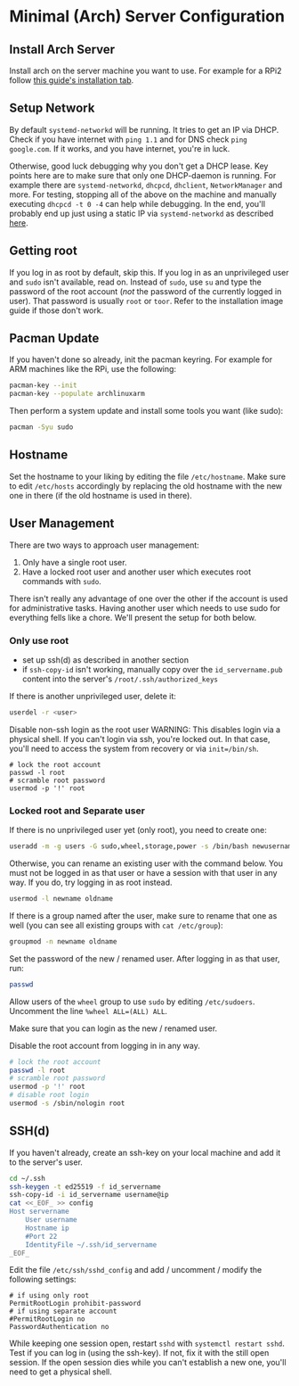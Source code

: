 # Minimal (Arch) Server Configuration

## Install Arch Server
Install arch on the server machine you want to use.
For example for a RPi2 follow [this guide's installation tab](https://archlinuxarm.org/platforms/armv7/broadcom/raspberry-pi-2).

## Setup Network

By default `systemd-networkd` will be running.
It tries to get an IP via DHCP.
Check if you have internet with `ping 1.1` and for DNS check `ping google.com`.
If it works, and you have internet, you're in luck.

Otherwise, good luck debugging why you don't get a DHCP lease.
Key points here are to make sure that only one DHCP-daemon is running.
For example there are `systemd-networkd`, `dhcpcd`, `dhclient`, `NetworkManager` and more.
For testing, stopping all of the above on the machine and manually executing
`dhcpcd -t 0 -4` can help while debugging.
In the end, you'll probably end up just using a static IP via `systemd-networkd`
as described [here](https://wiki.archlinux.org/index.php/Systemd-networkd#Wired_adapter_using_a_static_IP).

## Getting root

If you log in as root by default, skip this.
If you log in as an unprivileged user and `sudo` isn't available, read on.
Instead of `sudo`, use `su` and type the password of the root account
(*not* the password of the currently logged in user).
That password is usually `root` or `toor`.
Refer to the installation image guide if those don't work.

## Pacman Update

If you haven't done so already, init the pacman keyring.
For example for ARM machines like the RPi, use the following:
```sh
pacman-key --init
pacman-key --populate archlinuxarm
```

Then perform a system update and install some tools you want (like sudo):
```sh
pacman -Syu sudo
```

## Hostname

Set the hostname to your liking by editing the file `/etc/hostname`.
Make sure to edit `/etc/hosts` accordingly by replacing the old hostname
with the new one in there (if the old hostname is used in there).

## User Management

There are two ways to approach user management:
1. Only have a single root user.
2. Have a locked root user and another user which executes root commands with `sudo`.

There isn't really any advantage of one over the other if the account is used
for administrative tasks.
Having another user which needs to use sudo for everything fells like a chore.
We'll present the setup for both below.

### Only use root

* set up ssh(d) as described in another section
* if `ssh-copy-id` isn't working, manually copy over the `id_servername.pub`
  content into the server's `/root/.ssh/authorized_keys`

If there is another unprivileged user, delete it:
```sh
userdel -r <user>
```

Disable non-ssh login as the root user
WARNING: This disables login via a physical shell.
If you can't login via ssh, you're locked out.
In that case, you'll need to access the system from recovery or via `init=/bin/sh`.
```
# lock the root account
passwd -l root
# scramble root password
usermod -p '!' root
```

### Locked root and Separate user

If there is no unprivileged user yet (only root), you need to create one:
```sh
useradd -m -g users -G sudo,wheel,storage,power -s /bin/bash newusername
```

Otherwise, you can rename an existing user with the command below.
You must not be logged in as that user or have a session with that user in any way.
If you do, try logging in as root instead.
```sh
usermod -l newname oldname
```
If there is a group named after the user, make sure to rename that one as well
(you can see all existing groups with `cat /etc/group`):
```sh
groupmod -n newname oldname
```

Set the password of the new / renamed user.
After logging in as that user, run:
```sh
passwd
```

Allow users of the `wheel` group to use `sudo` by editing `/etc/sudoers`.
Uncomment the line `%wheel ALL=(ALL) ALL`.

Make sure that you can login as the new / renamed user.

Disable the root account from logging in in any way.
```sh
# lock the root account
passwd -l root
# scramble root password
usermod -p '!' root
# disable root login
usermod -s /sbin/nologin root
```

## SSH(d)

If you haven't already, create an ssh-key on your local machine and add it to
the server's user.
```sh
cd ~/.ssh
ssh-keygen -t ed25519 -f id_servername
ssh-copy-id -i id_servername username@ip
cat <<_EOF_ >> config
Host servername
    User username
    Hostname ip
    #Port 22
    IdentityFile ~/.ssh/id_servername
_EOF_
```

Edit the file `/etc/ssh/sshd_config` and add / uncomment / modify the following settings:
```
# if using only root
PermitRootLogin prohibit-password
# if using separate account
#PermitRootLogin no
PasswordAuthentication no
```

While keeping one session open, restart `sshd` with `systemctl restart sshd`.
Test if you can log in (using the ssh-key).
If not, fix it with the still open session.
If the open session dies while you can't establish a new one, you'll need
to get a physical shell.

